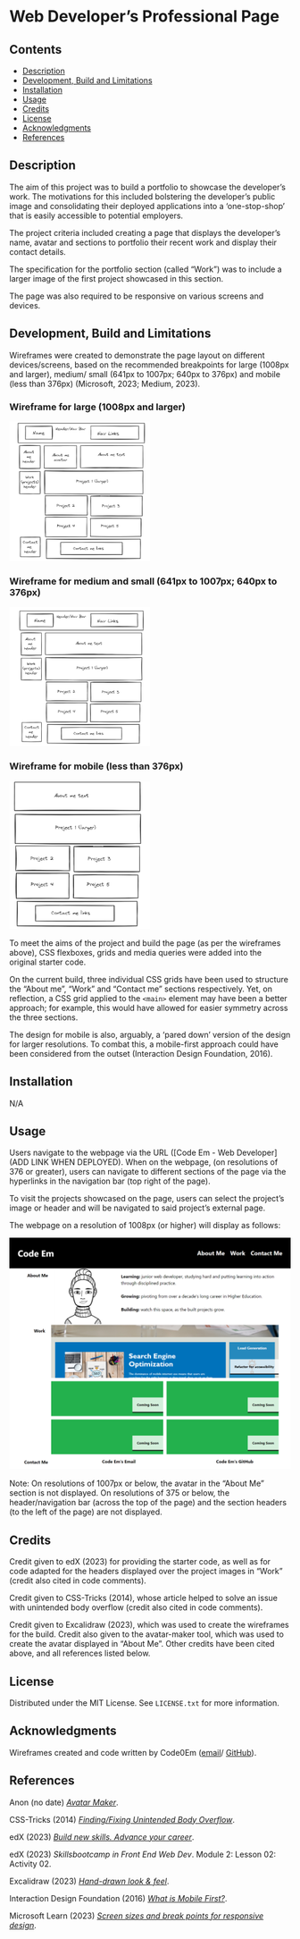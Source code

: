 # Web Developer’s Professional Page

## Contents

* [Description](#description)
* [Development, Build and Limitations](#development)
* [Installation](#installation)
* [Usage](#usage)
* [Credits](#credits)
* [License](#license)
* [Acknowledgments](#acknowledgments)
* [References](#references)

## Description

The aim of this project was to build a portfolio to showcase the developer’s work. The motivations for this included bolstering the developer’s public image and consolidating their deployed applications into a ‘one-stop-shop’ that is easily accessible to potential employers.

The project criteria included creating a page that displays the developer’s name, avatar and sections to portfolio their recent work and display their contact details. 

The specification for the portfolio section (called “Work”) was to include a larger image of the first project showcased in this section.

The page was also required to be responsive on various screens and devices.

## Development, Build and Limitations<a id='development'></a>

Wireframes were created to demonstrate the page layout on different devices/screens, based on the recommended breakpoints for large (1008px and larger), medium/ small (641px to 1007px; 640px to 376px) and mobile (less than 376px) (Microsoft, 2023; Medium, 2023).

### Wireframe for large (1008px and larger)

<img src="./images/wireframe-large.png" alt="screenshot of wireframe for large screens. A header/navigation bar spans the top of the page. Under the header/navigation bar is the About me section. This is one row and from left to right displays a header, avatar and text. Under the About me section is the Work section. This consists of three rows. The first row, left to right, displays a header and image of project 1. The second row, left to right, displays two project images. The third row, left to right, displays another two project images. Under the Work section is the Contact me section. This is one row and from left to right displays a header and contact me links." width="50%"/>

### Wireframe for medium and small (641px to 1007px; 640px to 376px)

<img src="./images/wireframe-medium.png" alt="Screenshot of wireframe for medium and small screens. This is the same as the wireframe for larger screens, but the avatar in the About me section has been replaced with a larger area for text." width="50%"/>

### Wireframe for mobile (less than 376px)

<img src="./images/wireframe-mobile.png" alt="Screenshot of wireframe for mobile. This is the same as the wireframe for medium screens, but the header/navigation bar and all of the header sections are no longer included." width="50%"/><br>

To meet the aims of the project and build the page (as per the wireframes above), CSS flexboxes, grids and media queries were added into the original starter code.

On the current build, three individual CSS grids have been used to structure the “About me”, “Work” and “Contact me” sections respectively. Yet, on reflection, a CSS grid applied to the `<main>` element may have been a better approach; for example, this would have allowed for easier symmetry across the three sections.

The design for mobile is also, arguably, a ‘pared down’ version of the design for larger resolutions. To combat this, a mobile-first approach could have been considered from the outset (Interaction Design Foundation, 2016).

## Installation

N/A

## Usage

Users navigate to the webpage via the URL ([Code Em - Web Developer](ADD LINK WHEN DEPLOYED). When on the webpage, (on resolutions of 376 or greater), users can navigate to different sections of the page via the hyperlinks in the navigation bar (top right of the page).

To visit the projects showcased on the page, users can select the project’s image or header and will be navigated to said project’s external page.

The webpage on a resolution of 1008px (or higher) will display as follows:

![Screenshot of Code Em Web Developer homepage](./images/webdev-professional-page-screenshot-large.png)

Note: On resolutions of 1007px or below, the avatar in the “About Me” section is not displayed. On resolutions of 375 or below, the header/navigation bar (across the top of the page) and the section headers (to the left of the page) are not displayed.

## Credits

Credit given to edX (2023) for providing the starter code, as well as for code adapted for the headers displayed over the project images in “Work” (credit also cited in code comments).

Credit given to CSS-Tricks (2014), whose article helped to solve an issue with unintended body overflow (credit also cited in code comments).

Credit given to Excalidraw (2023), which was used to create the wireframes for the build. Credit also given to the avatar-maker tool, which was used to create the avatar displayed in “About Me”. Other credits have been cited above, and all references listed below. 

## License

Distributed under the MIT License. See `LICENSE.txt` for more information.

## Acknowledgments

Wireframes created and code written by Code0Em ([email](mailto:code.em@outlook.com)/ [GitHub](https://github.com/Code0Em)).

## References

Anon (no date) [*Avatar Maker*](https://avatarmaker.com).

CSS-Tricks (2014) [*Finding/Fixing Unintended Body Overflow*](https://css-tricks.com/findingfixing-unintended-body-overflow/).

edX (2023) [*Build new skills. Advance your career*](https://www.edx.org/).

edX (2023) *Skillsbootcamp in Front End Web Dev*. Module 2: Lesson 02: Activity 02.

Excalidraw (2023) [*Hand-drawn look & feel*](https://excalidraw.com/).

Interaction Design Foundation (2016) [*What is Mobile First?*](https://www.interaction-design.org/literature/topics/mobile-first).

Microsoft Learn (2023) [*Screen sizes and break points for responsive design*](https://learn.microsoft.com/en-us/windows/apps/design/layout/screen-sizes-and-breakpoints-for-responsive-design).
